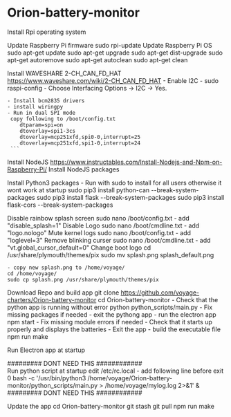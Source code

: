 # Orion-battery-monitor

Install Rpi operating system

Update Raspberry Pi firmware
    sudo rpi-update
Update Raspberry Pi OS
    sudo apt-get update
    sudo apt-get upgrade
    sudo apt-get dist-upgrade
    sudo apt-get autoremove
    sudo apt-get autoclean
    sudo apt-get clean

Install WAVESHARE 2-CH_CAN_FD_HAT
    https://www.waveshare.com/wiki/2-CH_CAN_FD_HAT
    - Enable I2C
      - sudo raspi-config 
      - Choose Interfacing Options -> I2C -> Yes.

    - Install bcm2835 drivers
    - install wiringpy
    - Run in dual SPI mode
     copy following to /boot/config.txt
        dtparam=spi=on
        dtoverlay=spi1-3cs
        dtoverlay=mcp251xfd,spi0-0,interrupt=25
        dtoverlay=mcp251xfd,spi1-0,interrupt=24
     ```

Install NodeJS
    https://www.instructables.com/Install-Nodejs-and-Npm-on-Raspberry-Pi/
Install NodeJS packages 

Install Python3 packages
    - Run with sudo to install for all users otherwise it wont work at startup
    sudo pip3 install python-can --break-system-packages
    sudo pip3 install flask --break-system-packages
    sudo pip3 install flask-cors --break-system-packages

Disable rainbow splash screen
    sudo nano /boot/config.txt
    - add "disable_splash=1"
Disable Logo
    sudo nano /boot/cmdline.txt
    - add "logo.nologo" 
Mute kernel logs
    sudo nano /boot/config.txt
    - add "loglevel=3"
Remove blinking curser
    sudo nano /boot/cmdline.txt
    - add "vt.global_cursor_default=0"
Change boot logo 
    cd /usr/share/plymouth/themes/pix
    sudo mv splash.png splash_default.png

    - copy new splash.png to /home/voyage/
    cd /home/voyage/
    sudo cp splash.png /usr/share/plymouth/themes/pix

Download Repo and build app
    git clone https://github.com/voyage-charters/Orion-battery-monitor
    cd Orion-battery-monitor
    - Check that the python app is running without error
    python python_scripts/main.py
    - Fix missing packages if needed
    - exit the pythong app
    - run the electron app 
    npm start 
    - Fix missing module errors if needed 
    - Check that it starts up properly and displays the batteries
    - Exit the app
    - build the executable file 
    npm run make


Run Electron app at startup 

######### DONT NEED THIS ############   
Run python script at startup
    edit /etc/rc.local
    - add following line before exit 0
    bash -c '/usr/bin/python3 /home/voyage/Orion-battery-monitor/python_scripts/main.py > /home/voyage/mylog.log 2>&1' &
######### DONT NEED THIS ############

Update the app 
    cd Orion-battery-monitor
    git stash
    git pull 
    npm run make 



